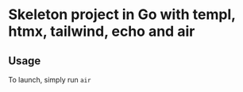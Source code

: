 # Skeleton project in Go with templ, htmx, tailwind, echo and air 

## Usage
To launch, simply run `air`
